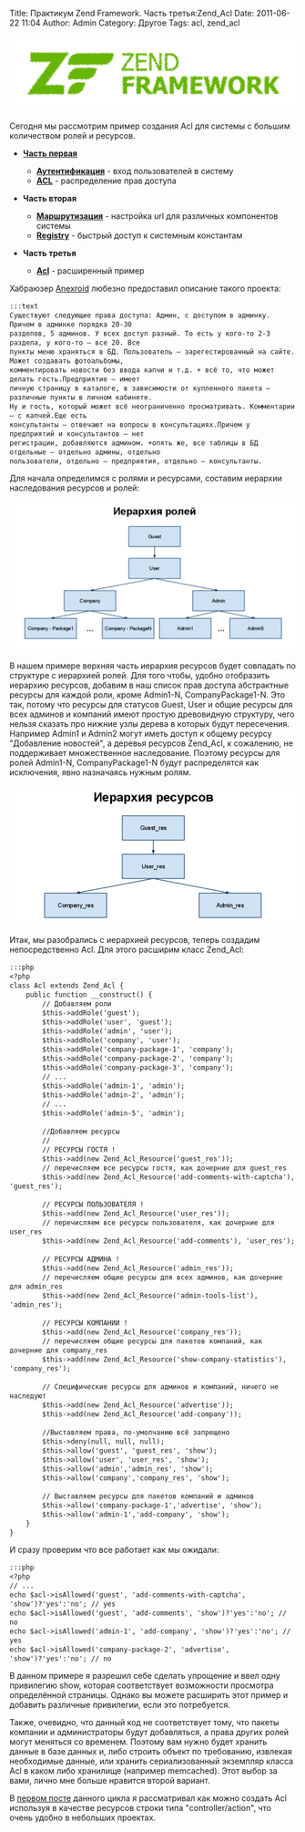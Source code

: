 Title: Практикум Zend Framework. Часть третья:Zend_Acl
Date: 2011-06-22 11:04
Author: Admin
Category: Другое
Tags: acl, zend_acl

![ZendFramework][]

Сегодня мы рассмотрим пример создания Acl для системы с большим
количеством ролей и ресурсов.

-   [**Часть первая**][]

    -   [**Аутентификация**][] - вход пользователей в систему
    -   [**ACL**][] - распределение прав доступа

-   **Часть вторая**

    -   [**Маршрутизация**][] - настройка url для различных компонентов
        системы
    -   [**Registry**][] - быстрый доступ к системным константам

-   **Часть третья**

    -   [**Acl**][] - расширенный пример

Хабраюзер [Anexroid][] любезно предоставил описание такого проекта:

    :::text
    Существуют следующие права доступа: Админ, с доступом в админку. Причем в админке порядка 20-30
    разделов, 5 админов. У всех доступ разный. То есть у кого-то 2-3 раздела, у кого-то — все 20. Все
    пункты меню храняться в БД. Пользователь — зарегестированный на сайте. Может создавать фотоальбомы,
    комментировать новости без ввода капчи и т.д. + всё то, что может делать гость.Предприятие — имеет
    личную страницу в каталоге, в зависимости от купленного пакета — различные пункты в личном кабинете.
    Ну и гость, который может всё неограниченно просматривать. Комментарии — с капчей.Еще есть
    консультанты — отвечают на вопросы в консультациях.Причем у предприятий и консультантов — нет
    регистрации, добавляются админом. +опять же, все таблицы в БД отдельные — отдельно админы, отдельно
    пользователи, отдельно — предприятия, отдельно — консультанты.

Для начала определимся с ролями и ресурсами, составим иерархии
наследования ресурсов и ролей:

![Иерархия ролей][]

В нашем примере верхняя часть иерархия ресурсов будет совпадать по
структуре с иерархией ролей. Для того чтобы, удобно отобразить иерархию
ресурсов, добавим в наш список прав доступа абстрактные ресурсы для
каждой роли, кроме Admin1-N, CompanyPackage1-N. Это так, потому что
ресурсы для статусов Guest, User и общие ресурсы для всех админов и
компаний имеют простую древовидную структуру, чего нельзя сказать про
нижние узлы дерева в которых будут пересечения. Например Admin1 и Admin2
могут иметь доступ к общему ресурсу "Добавление новостей", а деревья
ресурсов Zend\_Acl, к сожалению, не поддерживает множественное
наследование. Поэтому ресурсы для ролей Admin1-N, CompanyPackage1-N
будут распределятся как исключения, явно назначаясь нужным ролям.

![Иерархия ресурсов][]

Итак, мы разобрались с иерархией ресурсов, теперь создадим
непосредственно Acl. Для этого расширим класс Zend\_Acl:

    :::php
    <?php
    class Acl extends Zend_Acl {
        public function __construct() {
            // Добавляем роли
            $this->addRole('guest');
            $this->addRole('user', 'guest');
            $this->addRole('admin', 'user');
            $this->addRole('company', 'user');
            $this->addRole('company-package-1', 'company');
            $this->addRole('company-package-2', 'company');
            $this->addRole('company-package-3', 'company');
            // ...
            $this->addRole('admin-1', 'admin');
            $this->addRole('admin-2', 'admin');
            // ...
            $this->addRole('admin-5', 'admin');
     
            //Добавляем ресурсы
            //
            // РЕСУРСЫ ГОСТЯ !
            $this->add(new Zend_Acl_Resource('guest_res'));
            // перечисляем все ресурсы гостя, как дочерние для guest_res
            $this->add(new Zend_Acl_Resource('add-comments-with-captcha'), 'guest_res');
     
            // РЕСУРСЫ ПОЛЬЗОВАТЕЛЯ !
            $this->add(new Zend_Acl_Resource('user_res'));
            // перечисляем все ресурсы пользователя, как дочерние для user_res
            $this->add(new Zend_Acl_Resource('add-comments'), 'user_res');
     
            // РЕСУРСЫ АДМИНА !
            $this->add(new Zend_Acl_Resource('admin_res'));
            // перечисляем общие ресурсы для всех админов, как дочерние для admin_res
            $this->add(new Zend_Acl_Resource('admin-tools-list'), 'admin_res');
     
            // РЕСУРСЫ КОМПАНИИ !
            $this->add(new Zend_Acl_Resource('company_res'));
            // перечисляем общие ресурсы для пакетов компаний, как дочерние для company_res
            $this->add(new Zend_Acl_Resource('show-company-statistics'), 'company_res');
     
            // Специфические ресурсы для админов и компаний, ничего не наследуют
            $this->add(new Zend_Acl_Resource('advertise'));
            $this->add(new Zend_Acl_Resource('add-company'));
     
            //Выставляем права, по-умолчанию всё запрещено
            $this->deny(null, null, null);
            $this->allow('guest', 'guest_res', 'show');
            $this->allow('user', 'user_res', 'show');
            $this->allow('admin','admin_res', 'show');
            $this->allow('company','company_res', 'show');
     
            // Выставляем ресурсы для пакетов компаний и админов
            $this->allow('company-package-1','advertise', 'show');
            $this->allow('admin-1','add-company', 'show');
        }
    }

И сразу проверим что все работает как мы ожидали:

    :::php
    <?php
    // ...
    echo $acl->isAllowed('guest', 'add-comments-with-captcha', 'show')?'yes':'no'; // yes
    echo $acl->isAllowed('guest', 'add-comments', 'show')?'yes':'no'; // no
    echo $acl->isAllowed('admin-1', 'add-company', 'show')?'yes':'no'; // yes
    echo $acl->isAllowed('company-package-2', 'advertise', 'show')?'yes':'no'; // no

В данном примере я разрешил себе сделать упрощение и ввел одну
привилегию show, которая соответствует возможности просмотра
определённой страницы. Однако вы можете расширить этот пример и добавить
различные привилегии, если это потребуется.

Также, очевидно, что данный код не соответствует тому, что пакеты
компании и администраторы будут добавляться, а права других ролей могут
меняться со временем. Поэтому вам нужно будет хранить данные в базе
данных и, либо строить объект по требованию, извлекая необходимые
данные, или хранить сериализованный экземпляр класса Acl в каком либо
хранилище (например memcached). Этот выбор за вами, лично мне больше
нравится второй вариант.

В [первом посте][**Часть первая**] данного цикла я рассматривал как
можно создать Acl используя в качестве ресурсов строки типа
"controller/action", что очень удобно в небольших проектах.

  [ZendFramework]: /media/2011/06/ZendFramework-logo-640x1691.png
    "ZendFramework"
  [**Часть первая**]: /PHP/praktikum-zend-framework-chast-pervaia-autentifikatsiia-i-acl/
  [**Аутентификация**]: /PHP/praktikum-zend-framework-chast-pervaia-autentifikatsiia-i-acl/#auth
  [**ACL**]: /PHP/praktikum-zend-framework-chast-pervaia-autentifikatsiia-i-acl/#acl
  [**Маршрутизация**]: #route
  [**Registry**]: #registry
  [**Acl**]: /PHP/praktikum-zend-framework-chast-tretiazend_acl/
  [Anexroid]: http://anexroid.habrahabr.ru/
  [Иерархия ролей]: /media/2011/06/1-1024x537.png
    "Иерархия ролей"
  [Иерархия ресурсов]: /media/2011/06/bbb.png
    "Иерархия ресурсов"
